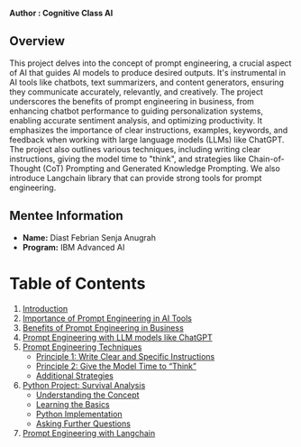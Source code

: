 
**Author : Cognitive Class AI**

## Overview
This project delves into the concept of prompt engineering, a crucial aspect of AI that guides AI models to produce desired outputs. It's instrumental in AI tools like chatbots, text summarizers, and content generators, ensuring they communicate accurately, relevantly, and creatively. The project underscores the benefits of prompt engineering in business, from enhancing chatbot performance to guiding personalization systems, enabling accurate sentiment analysis, and optimizing productivity. It emphasizes the importance of clear instructions, examples, keywords, and feedback when working with large language models (LLMs) like ChatGPT. The project also outlines various techniques, including writing clear instructions, giving the model time to "think", and strategies like Chain-of-Thought (CoT) Prompting and Generated Knowledge Prompting. We also introduce Langchain library that can provide strong tools for prompt engineering.

## Mentee Information
- **Name:** Diast Febrian Senja Anugrah
- **Program:** IBM Advanced AI

# Table of Contents

1. [Introduction](#introduction)
2. [Importance of Prompt Engineering in AI Tools](#importance-of-prompt-engineering-in-ai-tools)
3. [Benefits of Prompt Engineering in Business](#benefits-of-prompt-engineering-in-business)
4. [Prompt Engineering with LLM models like ChatGPT](#prompt-engineering-with-llm-models-like-chatgpt)
5. [Prompt Engineering Techniques](#prompt-engineering-techniques)
    - [Principle 1: Write Clear and Specific Instructions](#principle-1-write-clear-and-specific-instructions)
    - [Principle 2: Give the Model Time to “Think”](#principle-2-give-the-model-time-to-think)
    - [Additional Strategies](#additional-strategies)
6. [Python Project: Survival Analysis](#python-project-survival-analysis)
    - [Understanding the Concept](#understanding-the-concept)
    - [Learning the Basics](#learning-the-basics)
    - [Python Implementation](#python-implementation)
    - [Asking Further Questions](#asking-further-questions)
7. [Prompt Engineering with Langchain](#prompt-engineering-with-langchain)
